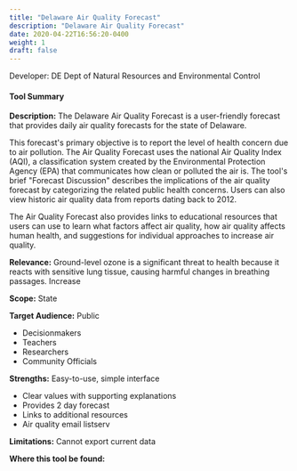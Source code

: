 ```yaml
---
title: "Delaware Air Quality Forecast"
description: "Delaware Air Quality Forecast"
date: 2020-04-22T16:56:20-0400
weight: 1
draft: false
---
```

Developer: DE Dept of Natural Resources and Environmental Control

#### Tool Summary
**Description:** The Delaware Air Quality Forecast is a user-friendly forecast that provides daily air quality forecasts for the state of Delaware.

This forecast's primary objective is to report the level of health concern due to air pollution. The Air Quality Forecast uses the national Air Quality Index (AQI), a classification system created by the Environmental Protection Agency (EPA) that communicates how clean or polluted the air is. The tool's brief "Forecast Discussion" describes the implications of the air quality forecast by categorizing the related public health concerns.  Users can also view historic air quality data from reports dating back to 2012. 

The Air Quality Forecast also provides links to educational resources that users can use to learn what factors affect air quality, how air quality affects human health, and suggestions for individual approaches to increase air quality.

**Relevance:** Ground-level ozone is a significant threat to health because it reacts with sensitive lung tissue, causing harmful changes in breathing passages. Increase

**Scope:** State

**Target Audience:** Public
* Decisionmakers
* Teachers
* Researchers
* Community Officials

**Strengths:** Easy-to-use, simple interface
* Clear values with supporting explanations
* Provides 2 day forecast
* Links to additional resources
* Air quality email listserv

**Limitations:** Cannot export current data

**Where this tool be found:** 
